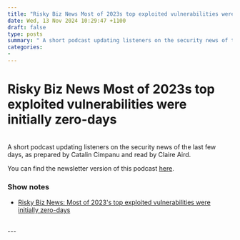 ```yaml
---
title: "Risky Biz News Most of 2023s top exploited vulnerabilities were initially zero-days"
date: Wed, 13 Nov 2024 10:29:47 +1100
draft: false
type: posts
summary: " A short podcast updating listeners on the security news of the last few days, as prepared by Catalin Cimpanu and read by"
categories: 
- 
---
```

# Risky Biz News Most of 2023s top exploited vulnerabilities were initially zero-days


<br/>
A short podcast updating listeners on the security news of the last few days, as prepared by Catalin Cimpanu and read by Claire Aird.

You can find the newsletter version of this podcast [here](https://news.risky.biz).

### Show notes

-   [Risky Biz News: Most of 2023's top exploited vulnerabilities were initially zero-days](https://news.risky.biz/risky-biz-news-most-of-2023s-top-exploited-vulnerabilities-were-initially-zero-days/)

<br/>
---
